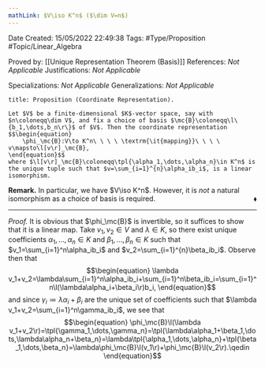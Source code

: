 ```yaml
---
mathLink: $V\iso K^n$ ($\dim V=n$)
---
```


<div class="topSpace"></div>

Date Created: 15/05/2022 22:49:38
Tags: #Type/Proposition #Topic/Linear_Algebra

Proved by: [[Unique Representation Theorem (Basis)]]
References: _Not Applicable_
Justifications: _Not Applicable_

Specializations: _Not Applicable_
Generalizations: _Not Applicable_

``` ad-Proposition
title: Proposition (Coordinate Representation).

Let $V$ be a finite-dimensional $K$-vector space, say with $n\coloneqq\dim V$, and fix a choice of basis $\mc{B}\coloneqq\l\{b_1,\dots,b_n\r\}$ of $V$. Then the coordinate representation
$$\begin{equation}
    \phi_\mc{B}:V\to K^n\ \ \ \ \textrm{\it{mapping}}\ \ \ \ v\mapsto\l[v\r]_\mc{B},
\end{equation}$$
where $\l[v\r]_\mc{B}\coloneqq\tpl{\alpha_1,\dots,\alpha_n}\in K^n$ is the unique tuple such that $v=\sum_{i=1}^{n}\alpha_ib_i$, is a linear isomorphism.

```

<b>Remark.</b> In particular, we have $V\iso K^n$. However, it is <i>not</i> a natural isomorphism as a choice of basis is required.<span style="float:right;">$\blacklozenge$</span>

---

<i>Proof.</i> It is obvious that $\phi_\mc{B}$ is invertible, so it suffices to show that it is a linear map. Take $v_1,v_2\in V$ and $\lambda\in K$, so there exist unique coefficients $\alpha_1,\dots,\alpha_n\in K$ and $\beta_1,\dots,\beta_n\in K$ such that $v_1=\sum_{i=1}^n\alpha_ib_i$ and $v_2=\sum_{i=1}^{n}\beta_ib_i$. Observe then that
$$\begin{equation}
    \lambda v_1+v_2=\lambda\sum_{i=1}^n\alpha_ib_i+\sum_{i=1}^n\beta_ib_i=\sum_{i=1}^n\l(\lambda\alpha_i+\beta_i\r)b_i,
\end{equation}$$
and since $\gamma_i\coloneqq\lambda\alpha_i+\beta_i$ are the unique set of coefficients such that $\lambda v_1+v_2=\sum_{i=1}^n\gamma_ib_i$, we see that
$$\begin{equation}
    \phi_\mc{B}\l(\lambda v_1+v_2\r)=\tpl{\gamma_1,\dots,\gamma_n}=\tpl{\lambda\alpha_1+\beta_1,\dots,\lambda\alpha_n+\beta_n}=\lambda\tpl{\alpha_1,\dots,\alpha_n}+\tpl{\beta_1,\dots,\beta_n}=\lambda\phi_\mc{B}\l(v_1\r)+\phi_\mc{B}\l(v_2\r).\qedin
\end{equation}$$
